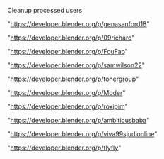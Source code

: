 Cleanup processed users

"https://developer.blender.org/p/genasanford18"

"https://developer.blender.org/p/09richard"

"https://developer.blender.org/p/FouFao"

"https://developer.blender.org/p/samwilson22"

"https://developer.blender.org/p/tonergroup"

"https://developer.blender.org/p/Moder"

"https://developer.blender.org/p/roxipim"

"https://developer.blender.org/p/ambitiousbaba"

"https://developer.blender.org/p/viva99sjudionline"

"https://developer.blender.org/p/flyfly"

